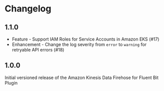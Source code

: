 # Changelog

## 1.1.0
* Feature - Support IAM Roles for Service Accounts in Amazon EKS (#17)
* Enhancement - Change the log severity from `error` to `warning` for retryable API errors (#18)


## 1.0.0
Initial versioned release of the Amazon Kinesis Data Firehose for Fluent Bit Plugin
